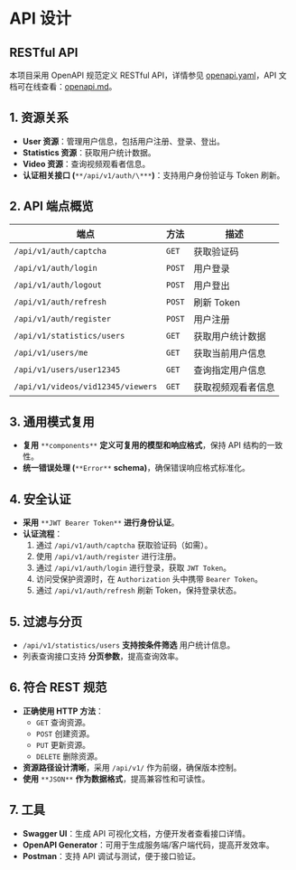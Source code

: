 # API 设计

## RESTful API

本项目采用 OpenAPI 规范定义 RESTful API，详情参见 [openapi.yaml](./docs/api/openapi.yaml)，API 文档可在线查看：[openapi.md](./docs/api/openapi.md)。

## 1. 资源关系

- **User 资源**：管理用户信息，包括用户注册、登录、登出。
- **Statistics 资源**：获取用户统计数据。
- **Video 资源**：查询视频观看者信息。
- **认证相关接口 (**`**/api/v1/auth/\***`**)**：支持用户身份验证与 Token 刷新。

## 2. API 端点概览

| 端点                              | 方法   | 描述               |
| --------------------------------- | ------ | ------------------ |
| `/api/v1/auth/captcha`            | `GET`  | 获取验证码         |
| `/api/v1/auth/login`              | `POST` | 用户登录           |
| `/api/v1/auth/logout`             | `POST` | 用户登出           |
| `/api/v1/auth/refresh`            | `POST` | 刷新 Token         |
| `/api/v1/auth/register`           | `POST` | 用户注册           |
| `/api/v1/statistics/users`        | `GET`  | 获取用户统计数据   |
| `/api/v1/users/me`                | `GET`  | 获取当前用户信息   |
| `/api/v1/users/user12345`         | `GET`  | 查询指定用户信息   |
| `/api/v1/videos/vid12345/viewers` | `GET`  | 获取视频观看者信息 |

## 3. 通用模式复用

- **复用** `**components**` **定义可复用的模型和响应格式**，保持 API 结构的一致性。
- **统一错误处理 (**`**Error**` **schema)**，确保错误响应格式标准化。

## 4. 安全认证

- **采用** `**JWT Bearer Token**` **进行身份认证**。
- **认证流程**：
  1. 通过 `/api/v1/auth/captcha` 获取验证码（如需）。
  2. 使用 `/api/v1/auth/register` 进行注册。
  3. 通过 `/api/v1/auth/login` 进行登录，获取 `JWT Token`。
  4. 访问受保护资源时，在 `Authorization` 头中携带 `Bearer Token`。
  5. 通过 `/api/v1/auth/refresh` 刷新 Token，保持登录状态。

## 5. 过滤与分页

- `/api/v1/statistics/users` **支持按条件筛选** 用户统计信息。
- 列表查询接口支持 **分页参数**，提高查询效率。

## 6. 符合 REST 规范

- **正确使用 HTTP 方法**：
  - `GET` 查询资源。
  - `POST` 创建资源。
  - `PUT` 更新资源。
  - `DELETE` 删除资源。
- **资源路径设计清晰**，采用 `/api/v1/` 作为前缀，确保版本控制。
- **使用** `**JSON**` **作为数据格式**，提高兼容性和可读性。

## 7. 工具

- **Swagger UI**：生成 API 可视化文档，方便开发者查看接口详情。
- **OpenAPI Generator**：可用于生成服务端/客户端代码，提高开发效率。
- **Postman**：支持 API 调试与测试，便于接口验证。